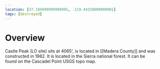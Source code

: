 ```yaml
---
location: [37.184999999999995, -119.44250000000001]
tags: [destroyed]
---
```


# Overview

Castle Peak (LO site) sits at 4065', is located in [[Madera County]] and was constructed in 1982. It is located in the Sierra national forest. It can be found on the Cascadel Point USGS topo map.

